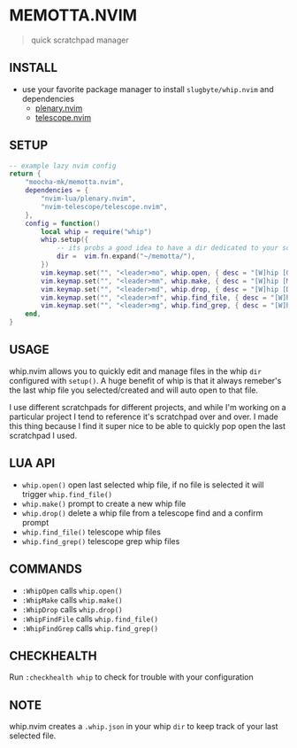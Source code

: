 # MEMOTTA.NVIM
> quick scratchpad manager


## INSTALL
* use your favorite package manager to install `slugbyte/whip.nvim` and dependencies
   * [plenary.nvim](https://github.com/nvim-lua/plenary.nvim) 
   * [telescope.nvim](https://github.com/nvim-telescope/telescope.nvim)

## SETUP
```lua
-- example lazy nvim config
return {
    "moocha-mk/memotta.nvim",
    dependencies = {
        "nvim-lua/plenary.nvim",
        "nvim-telescope/telescope.nvim",
    },
    config = function()
        local whip = require("whip")
        whip.setup({
            -- its probs a good idea to have a dir dedicated to your scratchpads
            dir =  vim.fn.expand("~/memotta/"),
        })
        vim.keymap.set("", "<leader>mo", whip.open, { desc = "[W]hip [O]pen" })
        vim.keymap.set("", "<leader>mm", whip.make, { desc = "[W]hip [M]ake" })
        vim.keymap.set("", "<leader>md", whip.drop, { desc = "[W]hip [D]rop" })
        vim.keymap.set("", "<leader>mf", whip.find_file, { desc = "[W]hip [F]ile Search" })
        vim.keymap.set("", "<leader>mg", whip.find_grep, { desc = "[W]hip [G]rep Search" })
    end,
}
```

## USAGE
whip.nvim allows you to quickly edit and manage files in the whip `dir` configured with `setup()`. 
A huge benefit of whip is that it always remeber's the last whip file you
selected/created and will auto open to that file.

I use different scratchpads for different projects, and while I'm working on a
particular project I tend to reference it's scratchpad over and over. I made this thing because I find 
it super nice to be able to quickly pop open the last scratchpad I used.

## LUA API
* `whip.open()` open last selected whip file, if no file is selected
it will trigger `whip.find_file()`
* `whip.make()` prompt to create a new whip file
* `whip.drop()` delete a whip file from a telescope find and a confirm prompt
* `whip.find_file()` telescope whip files
* `whip.find_grep()` telescope grep whip files

## COMMANDS
* `:WhipOpen` calls `whip.open()`
* `:WhipMake` calls `whip.make()`
* `:WhipDrop` calls `whip.drop()`
* `:WhipFindFile` calls `whip.find_file()`
* `:WhipFindGrep` calls `whip.find_grep()`


## CHECKHEALTH
Run `:checkhealth whip` to check for trouble with your configuration

## NOTE
whip.nvim creates a `.whip.json` in your whip `dir` to keep track of
your last selected file.

